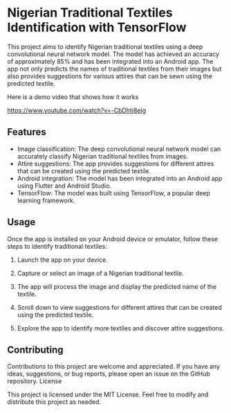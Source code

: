 # Nigerian Traditional Textiles Identification with TensorFlow



This project aims to identify Nigerian traditional textiles using a deep convolutional neural network model. The model has achieved an accuracy of approximately 85% and has been integrated into an Android app. The app not only predicts the names of traditional textiles from their images but also provides suggestions for various attires that can be sewn using the predicted textile.

Here is a demo video that shows how it works

https://www.youtube.com/watch?v=-CbDhtj8elg


## Features

- Image classification: The deep convolutional neural network model can accurately classify Nigerian traditional textiles from images.
- Attire suggestions: The app provides suggestions for different attires that can be created using the predicted textile.
- Android integration: The model has been integrated into an Android app using Flutter and Android Studio.
- TensorFlow: The model was built using TensorFlow, a popular deep learning framework.
    
## Usage

Once the app is installed on your Android device or emulator, follow these steps to identify traditional textiles:

1. Launch the app on your device.

2. Capture or select an image of a Nigerian traditional textile.

3. The app will process the image and display the predicted name of the textile.

4. Scroll down to view suggestions for different attires that can be created using the predicted textile.

5. Explore the app to identify more textiles and discover attire suggestions.


## Contributing

Contributions to this project are welcome and appreciated. If you have any ideas, suggestions, or bug reports, please open an issue on the GitHub repository.
License

This project is licensed under the MIT License. Feel free to modify and distribute this project as needed.

